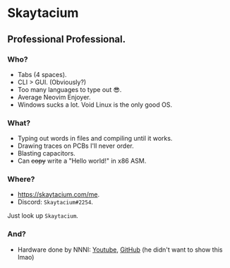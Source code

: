 # Skaytacium

## Professional Professional.

### Who?

- Tabs (4 spaces).
- CLI > GUI. (Obviously?)
- Too many languages to type out :sunglasses:.
- Average Neovim Enjoyer.
- Windows sucks a lot. Void Linux is the only good OS.

### What?

- Typing out words in files and compiling until it works.
- Drawing traces on PCBs I'll never order.
- Blasting capacitors.
- Can ~~copy~~ write a "Hello world!" in x86 ASM.

### Where?

- https://skaytacium.com/me.
- Discord: `Skaytacium#2254`.

Just look up `Skaytacium`.

### And?

- Hardware done by NNNI: [Youtube](https://www.youtube.com/NNNILabs), [GitHub](https://github.com/NNNIIndia) (he didn't want to show this lmao)
